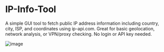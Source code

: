 # IP-Info-Tool
A simple GUI tool to fetch public IP address information including country, city, ISP, and coordinates using ip-api.com. Great for basic geolocation, network analysis, or VPN/proxy checking. No login or API key needed.

![image](https://github.com/user-attachments/assets/11f67a4c-6e1e-4d27-a94c-63f7ec5d140b)
